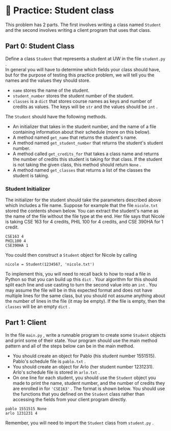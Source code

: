 # 🚧 Practice: Student class
This problem has 2 parts. The first involves writing a class named `Student` and the second involves writing a client program that uses that class.  
##  Part 0: Student Class  

Define a class `Student` that represents a student at UW in the file `student.py` .  
In general you will have to determine which fields your class should have, but for the purpose of testing this practice problem, we will tell you the names and the values they should store.  
-  `name`     stores the name of the student.  
-  `student_number`     stores the student number of the student.  
-  `classes`     is a     `dict`     that stores course names as keys and number of credits as values. The keys will be     `str`     and the values should be     `int`     .  

The `Student` should have the following methods.  
-  An initializer that takes in the student number, and the name of a file containing information about their schedule (more on this below).  
-  A method named     `get_name`     that returns the student's name.  
-  A method named     `get_student_number`     that returns the student's student number.  
-  A method called     `get_credits_for`     that takes a class name and returns the number of credits this student is taking for that class. If the student is not taking the given class, this method should return     `None`     .  
-  A method named     `get_classes`     that returns a list of the classes the student is taking.  

###  Student Initializer  

The initializer for the student should take the parameters described above which includes a file name. Suppose for example that the file `nicole.txt` stored the contents shown below. You can extract the student's name as the name of the file without the file type at the end. Her file says that Nicole is taking CSE 163 for 4 credits, PHIL 100 for 4 credits, and CSE 390HA for 1 credit.  
```text
CSE163 4
PHIL100 4
CSE390HA 1
```

You could then construct a `Student` object for Nicole by calling  
```text
nicole = Student(1234567, 'nicole.txt')
````

To implement this, you will need to recall back to how to read a file in Python so that you can build up this `dict` . Your algorithm for this should split each line and use casting to turn the second value into an `int` . You may assume the file will be in this expected format and does not have multiple lines for the same class, but you should not assume anything about the number of lines in the file (it may be empty). If the file is empty, then the `classes` will be an empty `dict` .  
##  Part 1: Client  

In the file `main.py` , write a runnable program to create some `Student` objects and print some of their state. Your program should use the main method pattern and all of the steps below can be in the main method.  
-  You should create an object for Pablo (his student number 1551515). Pablo's schedule file is     `pablo.txt`     .  
-  You should create an object for Arlo (her student number 1231231). Arlo's schedule file is stored in     `arlo.txt`     .  
-  On one line for each student, you should use the     `Student`     object you made to print the name, student number, and the number of credits they are enrolled in for     `'CSE163'`     . The format is shown below. You should use the functions that you defined on the     `Student`     class rather than accessing the fields from your client program directly.  

```text
pablo 1551515 None
arlo 1231231 4
```

Remember, you will need to import the `Student` class from `student.py` .  
